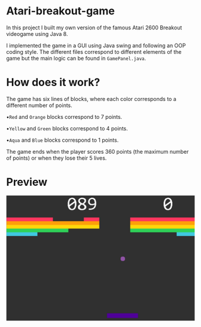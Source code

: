 # Atari-breakout-game
 
 In this project I built my own version of the famous Atari 2600 Breakout videogame using Java 8.
 
 I implemented the game in a GUI using Java swing and following an OOP coding style. The different files correspond to different elements of the game but the main logic can be found in <code>GamePanel.java</code>.
 
 # How does it work?
 
 The game has six lines of blocks, where each color corresponds to a different number of points.
 
 •<code>Red</code> and <code>Orange</code> blocks correspond to 7 points.
 
 •<code>Yellow</code> and <code>Green</code> blocks correspond to 4 points.
 
 •<code>Aqua</code> and <code>Blue</code> blocks correspond to 1 points.
 
 The game ends when the player scores 360 points (the maximum number of points) or when they lose their 5 lives.
 
 # Preview
 
 <img src = "breakout.jpg">
